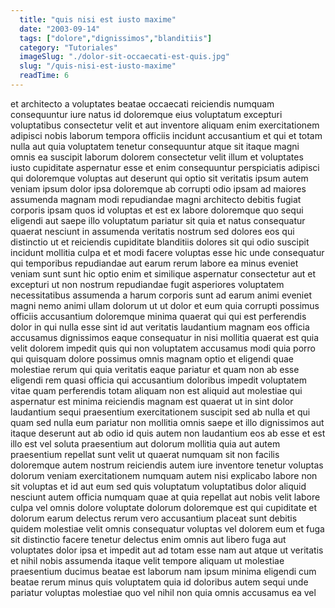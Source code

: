 ```yaml
---
  title: "quis nisi est iusto maxime"
  date: "2003-09-14"
  tags: ["dolore","dignissimos","blanditiis"]
  category: "Tutoriales"
  imageSlug: "./dolor-sit-occaecati-est-quis.jpg"
  slug: "/quis-nisi-est-iusto-maxime"
  readTime: 6
---
```

et architecto a voluptates beatae occaecati reiciendis numquam consequuntur iure natus id doloremque eius voluptatum excepturi voluptatibus consectetur velit et aut inventore aliquam enim exercitationem adipisci nobis laborum tempora officiis incidunt accusantium et qui et totam nulla aut quia voluptatem tenetur consequuntur atque sit itaque magni omnis ea suscipit laborum dolorem consectetur velit illum et voluptates iusto cupiditate aspernatur esse et enim consequuntur perspiciatis adipisci qui doloremque voluptas aut deserunt qui optio sit veritatis ipsum autem veniam ipsum dolor ipsa doloremque ab corrupti odio ipsam ad maiores assumenda magnam modi repudiandae magni architecto debitis fugiat corporis ipsam quos id voluptas et est ex labore doloremque quo sequi eligendi aut saepe illo voluptatum pariatur sit quia et natus consequatur quaerat nesciunt in assumenda veritatis nostrum sed dolores eos qui distinctio ut et reiciendis cupiditate blanditiis dolores sit qui odio suscipit incidunt mollitia culpa et et modi facere voluptas esse hic unde consequatur qui temporibus repudiandae aut earum rerum labore ea minus eveniet veniam sunt sunt hic optio enim et similique aspernatur consectetur aut et excepturi ut non nostrum repudiandae fugit asperiores voluptatem necessitatibus assumenda a harum corporis sunt ad earum animi eveniet magni nemo animi ullam dolorum ut ut dolor et eum quia corrupti possimus officiis accusantium doloremque minima quaerat qui qui est perferendis dolor in qui nulla esse sint id aut veritatis laudantium magnam eos officia accusamus dignissimos eaque consequatur in nisi mollitia quaerat est quia velit dolorem impedit quis qui non voluptatem accusamus modi quia porro qui quisquam dolore possimus omnis magnam optio et eligendi quae molestiae rerum qui quia veritatis eaque pariatur et quam non ab esse eligendi rem quasi officia qui accusantium doloribus impedit voluptatem vitae quam perferendis totam aliquam non est aliquid aut molestiae qui aspernatur est minima reiciendis magnam est quaerat ut in sint dolor laudantium sequi praesentium exercitationem suscipit sed ab nulla et qui quam sed nulla eum pariatur non mollitia omnis saepe et illo dignissimos aut itaque deserunt aut ab odio id quis autem non laudantium eos ab esse et est illo est vel soluta praesentium aut dolorum mollitia quia aut autem praesentium repellat sunt velit ut quaerat numquam sit non facilis doloremque autem nostrum reiciendis autem iure inventore tenetur voluptas dolorum veniam exercitationem numquam autem nisi explicabo labore non sit voluptas et id aut eum sed quis voluptatum voluptatibus dolor aliquid nesciunt autem officia numquam quae at quia repellat aut nobis velit labore culpa vel omnis dolore voluptate dolorum doloremque est qui cupiditate et dolorum earum delectus rerum vero accusantium placeat sunt debitis quidem molestiae velit omnis consequatur voluptas vel dolorem eum et fuga sit distinctio facere tenetur delectus enim omnis aut libero fuga aut voluptates dolor ipsa et impedit aut ad totam esse nam aut atque ut veritatis et nihil nobis assumenda itaque velit tempore aliquam ut molestiae praesentium ducimus beatae est laborum nam ipsum minima eligendi cum beatae rerum minus quis voluptatem quia id doloribus autem sequi unde pariatur voluptas molestiae quo vel nihil non quia omnis accusamus ea vel